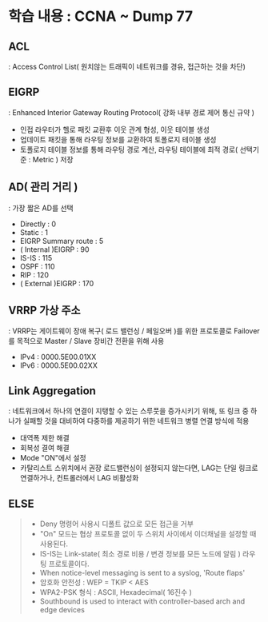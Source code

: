 학습 내용 : CCNA ~ Dump 77
=============

## ACL  
: Access Control List( 원치않는 트래픽이 네트워크를 경유, 접근하는 것을 차단)  

## EIGRP  
: Enhanced Interior Gateway Routing Protocol( 강화 내부 경로 제어 통신 규약 )  
- 인접 라우터가 헬로 패킷 교환후 이웃 관계 형성, 이웃 테이블 생성
- 업데이트 패킷을 통해 라우팅 정보를 교환하여 토폴로지 테이블 생성
- 토폴로지 테이블 정보를 통해 라우팅 경로 계산, 라우팅 테이블에 최적 경로( 선택기준 : Metric ) 저장

## AD( 관리 거리 )  
: 가장 짧은 AD를 선택
- Directly : 0
- Static : 1
- EIGRP Summary route : 5
- ( Internal )EIGRP : 90  
- IS-IS : 115  
- OSPF : 110  
- RIP : 120  
- ( External )EIGRP : 170  

## VRRP 가상 주소  
: VRRP는 게이트웨이 장애 복구( 로드 밸런싱 / 페일오버 )를 위한 프로토콜로 Failover를 목적으로 Master / Slave 장비간 전환을 위해 사용  
- IPv4 : 0000.5E00.01XX  
- IPv6 : 0000.5E00.02XX  

## Link Aggregation  
: 네트워크에서 하나의 연결이 지탱할 수 있는 스루풋을 증가시키기 위해, 또 링크 중 하나가 실패할 것을 대비하여 다중하를 제공하기 위한 네트워크 병렬 연결 방식에 적용  
  - 대역폭 제한 해결  
  - 회복성 결여 해결  
- Mode "ON"에서 설정  
- 카탈리스트 스위치에서 권장 로드밸런싱이 설정되지 않는다면, LAG는 단일 링크로 연결하거나, 컨트롤러에서 LAG 비활성화  

## ELSE  
> - Deny 명령어 사용시 디폴트 값으로 모든 접근을 거부  
> - "On" 모드는 협상 프로토콜 없이 두 스위치 사이에서 이더채널을 설정할 때 사용된다.  
> - IS-IS는 Link-state( 최소 경로 비용 / 변경 정보를 모든 노드에 알림 ) 라우팅 프로토콜이다.  
> - When notice-level messaging is sent to a syslog, 'Route flaps' 
> - 암호화 안전성 : WEP = TKIP < AES
> - WPA2-PSK 형식 : ASCII, Hexadecimal( 16진수 )  
> - Southbound is used to interact with controller-based arch and edge devices
